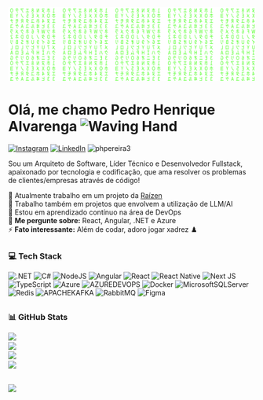 ![](https://raw.githubusercontent.com/phpereira3/phpereira3/9b158dd7fc64f4da4f42d75af9bcd947bf7c8349/matrix.svg)

# Olá, me chamo Pedro Henrique Alvarenga <img src="https://raw.githubusercontent.com/Tarikul-Islam-Anik/Animated-Fluent-Emojis/master/Emojis/Hand%20gestures/Waving%20Hand.png" alt="Waving Hand" width="25" height="25" />

[![Instagram](https://img.shields.io/badge/Instagram-%23E4405F.svg?logo=Instagram&logoColor=white)](https://instagram.com/henrique.qt) [![LinkedIn](https://img.shields.io/badge/LinkedIn-%230077B5.svg?logo=linkedin&logoColor=white)](https://linkedin.com/in/pedrohenriquealvarenga) <img src="https://komarev.com/ghpvc/?username=phpereira3&label=Profile%20views&color=0e75b6&style=flat" alt="phpereira3" />

<p align="left">Sou um Arquiteto de Software, Líder Técnico e Desenvolvedor Fullstack, apaixonado por tecnologia e codificação, que ama resolver os problemas de clientes/empresas através de código!</p>

🔭 Atualmente trabalho em um projeto da [Raízen](https://www.raizen.com.br/)<br/>
👯 Trabalho também em projetos que envolvem a utilização de LLM/AI<br/>
🌱 Estou em aprendizado contínuo na área de DevOps<br/>
💬 **Me pergunte sobre:** React, Angular, .NET e Azure<br/>
⚡ **Fato interessante:** Além de codar, adoro jogar xadrez ♟️

##

### 💻 Tech Stack
![.NET](https://img.shields.io/badge/.NET-5C2D91?logo=.net&logoColor=white&height=20) 
![C#](https://img.shields.io/badge/c%23-%23239120.svg?logo=csharp&logoColor=white) 
![NodeJS](https://img.shields.io/badge/node.js-6DA55F?logo=node.js&logoColor=white) 
![Angular](https://img.shields.io/badge/angular-%23DD0031.svg?logo=angular&logoColor=white) 
![React](https://img.shields.io/badge/react-%2320232a.svg?logo=react&logoColor=%2361DAFB) 
![React Native](https://img.shields.io/badge/react_native-%2320232a.svg?logo=react&logoColor=%2361DAFB) 
![Next JS](https://img.shields.io/badge/Next-black?logo=next.js&logoColor=white) 
![TypeScript](https://img.shields.io/badge/typescript-%23007ACC.svg?logo=typescript&logoColor=white) 
![Azure](https://img.shields.io/badge/azure-%230072C6.svg?logo=microsoftazure&logoColor=white) 
![AZUREDEVOPS](https://img.shields.io/badge/azuredevops-0078D7.svg?logo=azuredevops&logoColor=white&color=%230078D7) 
![Docker](https://img.shields.io/badge/docker-%230db7ed.svg?logo=docker&logoColor=white) 
![MicrosoftSQLServer](https://img.shields.io/badge/Microsoft%20SQL%20Server-CC2927?logo=microsoft%20sql%20server&logoColor=white) 
![Redis](https://img.shields.io/badge/redis-%23DD0031.svg?logo=redis&logoColor=white) 
![APACHEKAFKA](https://img.shields.io/badge/apachekafka-231F20.svg?logo=apachekafka&logoColor=white&color=%23231F20)
![RabbitMQ](https://img.shields.io/badge/rabbitmq-FF6600?logo=rabbitmq&logoColor=white)
![Figma](https://img.shields.io/badge/figma-%23F24E1E.svg?logo=figma&logoColor=white) 

##

### 📊 GitHub Stats
![](https://github-readme-stats.vercel.app/api?username=phpereira3&theme=dark&hide_border=false&include_all_commits=true&count_private=true)<br/>
![](https://github-readme-streak-stats.herokuapp.com/?user=phpereira3&theme=dark&hide_border=false)<br/>
![](https://github-contributor-stats.vercel.app/api?username=phpereira3&limit=5&theme=dark&combine_all_yearly_contributions=true)<br/>
![](https://github-readme-stats.vercel.app/api/top-langs/?username=phpereira3&theme=dark&hide_border=false&include_all_commits=true&count_private=true&layout=compact)

##

![](https://quotes-github-readme.vercel.app/api?type=horizontal&theme=dark)
